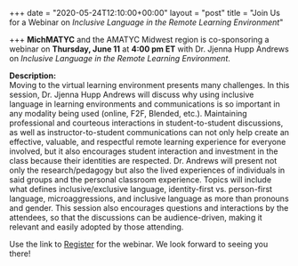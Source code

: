 +++
date = "2020-05-24T12:10:00+00:00"
layout = "post"
title = "Join Us for a Webinar on <i>Inclusive Language in the Remote Learning Environment</i>"

+++
<b>MichMATYC</b> and the <a>AMATYC Midwest region</b> is co-sponsoring a webinar on <b>Thursday, June 11</b> at <b>4:00 pm ET</b> with Dr. Jjenna Hupp Andrews on <i>Inclusive Language in the Remote Learning Environment</i>.</br>

<b>Description:</b></br>
Moving to the virtual learning environment presents many challenges. In this session, Dr. Jjenna Hupp Andrews will discuss why using inclusive language in learning environments and communications is so important in any modality being used (online, F2F, Blended, etc.). Maintaining professional and courteous interactions in student-to-student discussions, as well as instructor-to-student communications can not only help create an effective, valuable, and respectful remote learning experience for everyone involved, but it also encourages student interaction and investment in the class because their identities are respected. Dr. Andrews will present not only the research/pedagogy but also the lived experiences of individuals in said groups and the personal classroom experience. Topics will include what defines inclusive/exclusive language, identity-first vs. person-first language, microaggressions, and inclusive language as more than pronouns and gender. This session also encourages questions and interactions by the attendees, so that the discussions can be audience-driven, making it relevant and easily adopted by those attending.</br>

Use the link to <a href="http://bit.ly/signup4june11">Register</a> for the webinar. We look forward to seeing you there!
